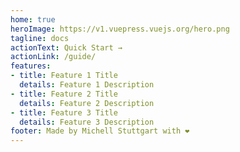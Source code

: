 ```yaml
---
home: true
heroImage: https://v1.vuepress.vuejs.org/hero.png
tagline: docs
actionText: Quick Start →
actionLink: /guide/
features:
- title: Feature 1 Title
  details: Feature 1 Description
- title: Feature 2 Title
  details: Feature 2 Description
- title: Feature 3 Title
  details: Feature 3 Description
footer: Made by Michell Stuttgart with ❤️
---
```

